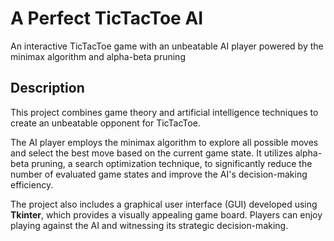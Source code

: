 # A Perfect TicTacToe AI
An interactive TicTacToe game with an unbeatable AI player powered by the minimax algorithm and alpha-beta pruning

## Description
This project combines game theory and artificial intelligence techniques to create an unbeatable opponent for TicTacToe.

The AI player employs the minimax algorithm to explore all possible moves and select the best move based on the current game state. It utilizes alpha-beta pruning, a search optimization technique, to significantly reduce the number of evaluated game states and improve the AI's decision-making efficiency.

The project also includes a graphical user interface (GUI) developed using **Tkinter**, which provides a visually appealing game board. Players can enjoy playing against the AI and witnessing its strategic decision-making.
